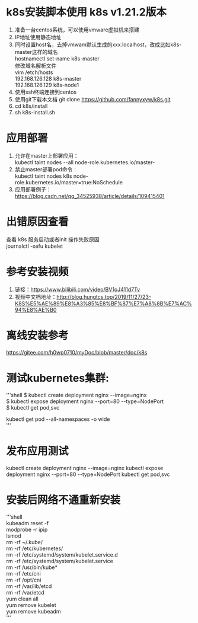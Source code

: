 # k8s安装脚本使用 k8s v1.21.2版本
1. 准备一台centos系统，可以使用vmware虚拟机来搭建
2. IP地址使用静态地址
3. 同时设置host名，去掉vmwam默认生成的xxx.localhost，改成比如k8s-master这样的域名  
   hostnamectl set-name k8s-master  
  修改域名解析文件  
      vim /etch/hosts  
   192.168.126.128 k8s-master  
   192.168.126.129 k8s-node1  
4. 使用ssh终端连接到centos
5. 使用git下载本文档 git clone https://github.com/fannyxyw/k8s.git
6. cd k8s/install
7. sh k8s-install.sh

# 应用部署
1. 允许在master上部署应用：  
  kubectl taint nodes --all node-role.kubernetes.io/master-  
2. 禁止master部署pod命令：  
  kubectl taint nodes k8s node-role.kubernetes.io/master=true:NoSchedule
3. 应用部署例子：  
   https://blog.csdn.net/qq_34525938/article/details/109415401  

# 出错原因查看  
查看 k8s 服务启动或者init 操作失败原因  
journalctl -xefu kubelet

# 参考安装视频  
1. 链接：https://www.bilibili.com/video/BV1oJ411d7Tv  
2. 视频中文档地址：http://blog.hungtcs.top/2019/11/27/23-K8S%E5%AE%89%E8%A3%85%E8%BF%87%E7%A8%8B%E7%AC%94%E8%AE%B0

# 离线安装参考  
https://gitee.com/h0wp0710/myDoc/blob/master/doc/k8s  

# 测试kubernetes集群:
'''shell
$ kubectl create deployment nginx --image=nginx  
$ kubectl expose deployment nginx --port=80  --type=NodePort  
$ kubectl get pod,svc

kubectl get pod --all-namespaces -o wide  
'''

# 发布应用测试
kubectl create deployment nginx --image=nginx
kubectl expose deployment nginx --port=80 --type=NodePort
kubectl get pod,svc

# 安装后网络不通重新安装
'''shell  
kubeadm reset -f  
modprobe -r ipip  
lsmod  
rm -rf ~/.kube/  
rm -rf /etc/kubernetes/  
rm -rf /etc/systemd/system/kubelet.service.d  
rm -rf /etc/systemd/system/kubelet.service  
rm -rf /usr/bin/kube*  
rm -rf /etc/cni  
rm -rf /opt/cni  
rm -rf /var/lib/etcd  
rm -rf /var/etcd  
yum clean all  
yum remove kubelet  
yum remove kubeadm  
'''